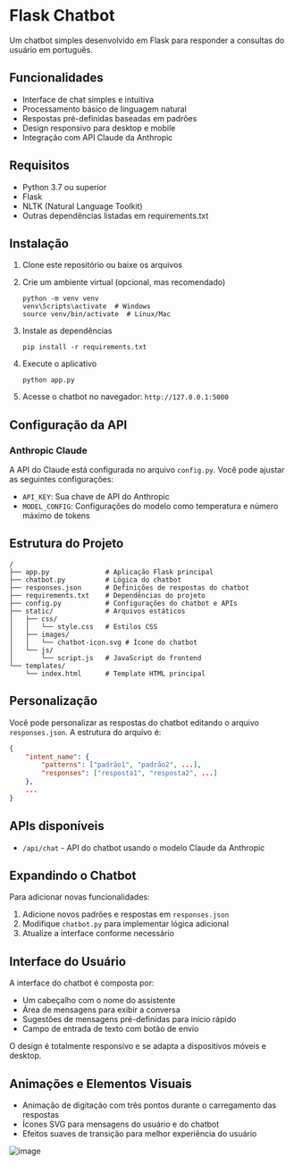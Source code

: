 # Flask Chatbot

Um chatbot simples desenvolvido em Flask para responder a consultas do usuário em português.

## Funcionalidades

- Interface de chat simples e intuitiva
- Processamento básico de linguagem natural
- Respostas pré-definidas baseadas em padrões
- Design responsivo para desktop e mobile
- Integração com API Claude da Anthropic

## Requisitos

- Python 3.7 ou superior
- Flask
- NLTK (Natural Language Toolkit)
- Outras dependências listadas em requirements.txt

## Instalação

1. Clone este repositório ou baixe os arquivos

2. Crie um ambiente virtual (opcional, mas recomendado)
   ```
   python -m venv venv
   venv\Scripts\activate  # Windows
   source venv/bin/activate  # Linux/Mac
   ```

3. Instale as dependências
   ```
   pip install -r requirements.txt
   ```

4. Execute o aplicativo
   ```
   python app.py
   ```

5. Acesse o chatbot no navegador: `http://127.0.0.1:5000`

## Configuração da API

### Anthropic Claude
A API do Claude está configurada no arquivo `config.py`. Você pode ajustar as seguintes configurações:
- `API_KEY`: Sua chave de API do Anthropic
- `MODEL_CONFIG`: Configurações do modelo como temperatura e número máximo de tokens

## Estrutura do Projeto

```
/
├── app.py              # Aplicação Flask principal
├── chatbot.py          # Lógica do chatbot
├── responses.json      # Definições de respostas do chatbot
├── requirements.txt    # Dependências do projeto
├── config.py           # Configurações do chatbot e APIs
├── static/             # Arquivos estáticos
│   ├── css/
│   │   └── style.css   # Estilos CSS
│   ├── images/
│   │   └── chatbot-icon.svg # Ícone do chatbot
│   └── js/
│       └── script.js   # JavaScript do frontend
└── templates/
    └── index.html      # Template HTML principal
```

## Personalização

Você pode personalizar as respostas do chatbot editando o arquivo `responses.json`. A estrutura do arquivo é:

```json
{
    "intent_name": {
        "patterns": ["padrão1", "padrão2", ...],
        "responses": ["resposta1", "resposta2", ...]
    },
    ...
}
```

## APIs disponíveis

- `/api/chat` - API do chatbot usando o modelo Claude da Anthropic

## Expandindo o Chatbot

Para adicionar novas funcionalidades:

1. Adicione novos padrões e respostas em `responses.json`
2. Modifique `chatbot.py` para implementar lógica adicional
3. Atualize a interface conforme necessário

## Interface do Usuário

A interface do chatbot é composta por:
- Um cabeçalho com o nome do assistente
- Área de mensagens para exibir a conversa
- Sugestões de mensagens pré-definidas para início rápido
- Campo de entrada de texto com botão de envio

O design é totalmente responsivo e se adapta a dispositivos móveis e desktop.

## Animações e Elementos Visuais

- Animação de digitação com três pontos durante o carregamento das respostas
- Ícones SVG para mensagens do usuário e do chatbot
- Efeitos suaves de transição para melhor experiência do usuário

![image](https://github.com/user-attachments/assets/dd97fa5a-5b63-4c6e-becc-62ecf6aed0b1)


